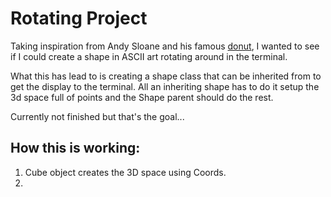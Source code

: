 # Rotating Project

Taking inspiration from Andy Sloane and his famous [donut](https://www.a1k0n.net/2011/07/20/donut-math.html),
I wanted to see if I could create a shape in ASCII art rotating around in the terminal.

What this has lead to is creating a shape class that can be inherited from to get the display to the terminal.
All an inheriting shape has to do it setup the 3d space full of points and the Shape parent should do the rest.

Currently not finished but that's the goal...


## How this is working:
1. Cube object creates the 3D space using Coords. 
2. 